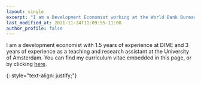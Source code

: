 ```yaml
---
layout: single
excerpt: "I am a Development Economist working at the World Bank Bureaucracy Lab."
last_modified_at: 2021-11-24T11:09:55-11:00
author_profile: false
---
```


I am a development economist with 1.5 years of experience at DIME and 3 years of experience as a teaching and research assistant at the University of Amsterdam. You can find my curriculum vitae embedded in this page, or by clicking [here](https://drive.google.com/file/d/1lHK7r_Mc4UFzMx2WJ5D1b0aUh0p8qC8d/view?usp=sharing).

{: style="text-align: justify;"}

<embed src = "/assets/images/GailiusPraninskasResume.png">



